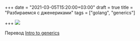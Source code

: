 +++
date = "2021-03-05T15:20:00+03:00"
draft = true
title = "Разбираемся с дженериками"
tags = ["golang", "generics"]

+++
![](/img/generics/main.jpeg?1)

Перевод [Intro to generics](https://quii.gitbook.io/learn-go-with-tests/meta/intro-to-generics)

<!--more-->